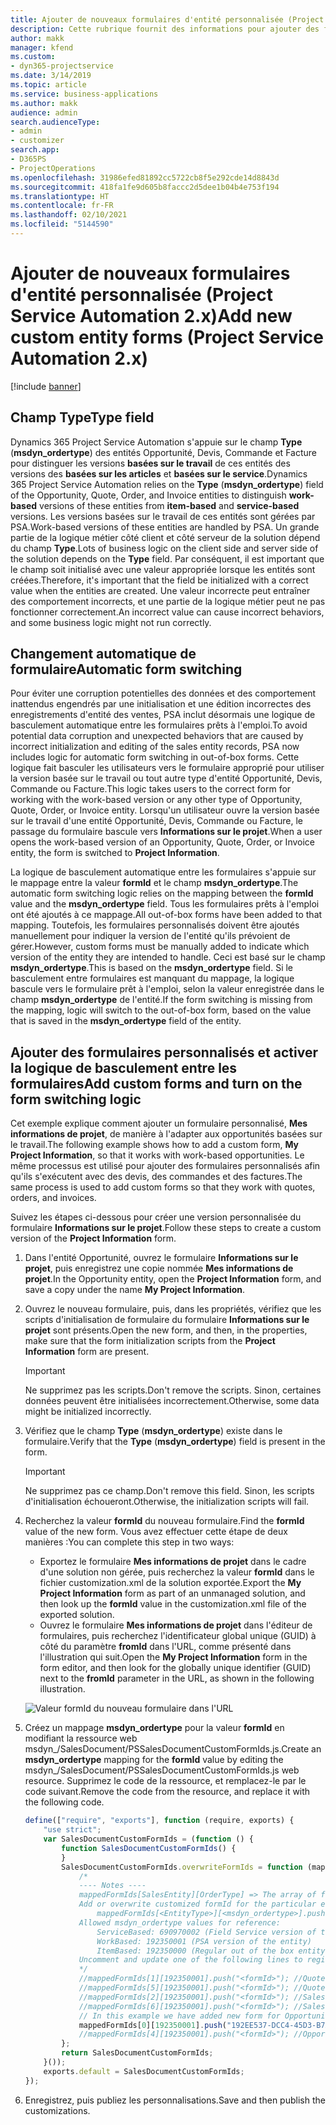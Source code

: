 ```yaml
---
title: Ajouter de nouveaux formulaires d'entité personnalisée (Project Service Automation 2.x)
description: Cette rubrique fournit des informations pour ajouter des formulaires d'entité personnalisée pour des opportunités, des devis, des commandes ou des factures dans Dynamics 365 Project Service Automation 2.x.
author: makk
manager: kfend
ms.custom:
- dyn365-projectservice
ms.date: 3/14/2019
ms.topic: article
ms.service: business-applications
ms.author: makk
audience: admin
search.audienceType:
- admin
- customizer
search.app:
- D365PS
- ProjectOperations
ms.openlocfilehash: 31986efed81892cc5722cb8f5e292cde14d8843d
ms.sourcegitcommit: 418fa1fe9d605b8faccc2d5dee1b04b4e753f194
ms.translationtype: HT
ms.contentlocale: fr-FR
ms.lasthandoff: 02/10/2021
ms.locfileid: "5144590"
---
```

# <a name="add-new-custom-entity-forms-project-service-automation-2x"></a><span data-ttu-id="ef07a-103">Ajouter de nouveaux formulaires d'entité personnalisée (Project Service Automation 2.x)</span><span class="sxs-lookup"><span data-stu-id="ef07a-103">Add new custom entity forms (Project Service Automation 2.x)</span></span>

[!include [banner](../../includes/psa-now-project-operations.md)]

## <a name="type-field"></a><span data-ttu-id="ef07a-104">Champ Type</span><span class="sxs-lookup"><span data-stu-id="ef07a-104">Type field</span></span> 

<span data-ttu-id="ef07a-105">Dynamics 365 Project Service Automation s'appuie sur le champ **Type** (**msdyn\_ordertype**) des entités Opportunité, Devis, Commande et Facture pour distinguer les versions **basées sur le travail** de ces entités des versions des **basées sur les articles** et **basées sur le service**.</span><span class="sxs-lookup"><span data-stu-id="ef07a-105">Dynamics 365 Project Service Automation relies on the **Type** (**msdyn\_ordertype**) field of the Opportunity, Quote, Order, and Invoice entities to distinguish **work-based** versions of these entities from **item-based** and **service-based** versions.</span></span> <span data-ttu-id="ef07a-106">Les versions basées sur le travail de ces entités sont gérées par PSA.</span><span class="sxs-lookup"><span data-stu-id="ef07a-106">Work-based versions of these entities are handled by PSA.</span></span> <span data-ttu-id="ef07a-107">Un grande partie de la logique métier côté client et côté serveur de la solution dépend du champ **Type**.</span><span class="sxs-lookup"><span data-stu-id="ef07a-107">Lots of business logic on the client side and server side of the solution depends on the **Type** field.</span></span> <span data-ttu-id="ef07a-108">Par conséquent, il est important que le champ soit initialisé avec une valeur appropriée lorsque les entités sont créées.</span><span class="sxs-lookup"><span data-stu-id="ef07a-108">Therefore, it's important that the field be initialized with a correct value when the entities are created.</span></span> <span data-ttu-id="ef07a-109">Une valeur incorrecte peut entraîner des comportement incorrects, et une partie de la logique métier peut ne pas fonctionner correctement.</span><span class="sxs-lookup"><span data-stu-id="ef07a-109">An incorrect value can cause incorrect behaviors, and some business logic might not run correctly.</span></span>

## <a name="automatic-form-switching"></a><span data-ttu-id="ef07a-110">Changement automatique de formulaire</span><span class="sxs-lookup"><span data-stu-id="ef07a-110">Automatic form switching</span></span>

<span data-ttu-id="ef07a-111">Pour éviter une corruption potentielles des données et des comportement inattendus engendrés par une initialisation et une édition incorrectes des enregistrements d'entité des ventes, PSA inclut désormais une logique de basculement automatique entre les formulaires prêts à l'emploi.</span><span class="sxs-lookup"><span data-stu-id="ef07a-111">To avoid potential data corruption and unexpected behaviors that are caused by incorrect initialization and editing of the sales entity records, PSA now includes logic for automatic form switching in out-of-box forms.</span></span> <span data-ttu-id="ef07a-112">Cette logique fait basculer les utilisateurs vers le formulaire approprié pour utiliser la version basée sur le travail ou tout autre type d'entité Opportunité, Devis, Commande ou Facture.</span><span class="sxs-lookup"><span data-stu-id="ef07a-112">This logic takes users to the correct form for working with the work-based version or any other type of Opportunity, Quote, Order, or Invoice entity.</span></span> <span data-ttu-id="ef07a-113">Lorsqu'un utilisateur ouvre la version basée sur le travail d'une entité Opportunité, Devis, Commande ou Facture, le passage du formulaire bascule vers **Informations sur le projet**.</span><span class="sxs-lookup"><span data-stu-id="ef07a-113">When a user opens the work-based version of an Opportunity, Quote, Order, or Invoice entity, the form is switched to **Project Information**.</span></span>

<span data-ttu-id="ef07a-114">La logique de basculement automatique entre les formulaires s'appuie sur le mappage entre la valeur **formId** et le champ **msdyn\_ordertype**.</span><span class="sxs-lookup"><span data-stu-id="ef07a-114">The automatic form switching logic relies on the mapping between the **formId** value and the **msdyn\_ordertype** field.</span></span> <span data-ttu-id="ef07a-115">Tous les formulaires prêts à l'emploi ont été ajoutés à ce mappage.</span><span class="sxs-lookup"><span data-stu-id="ef07a-115">All out-of-box forms have been added to that mapping.</span></span> <span data-ttu-id="ef07a-116">Toutefois, les formulaires personnalisés doivent être ajoutés manuellement pour indiquer la version de l'entité qu'ils prévoient de gérer.</span><span class="sxs-lookup"><span data-stu-id="ef07a-116">However, custom forms must be manually added to indicate which version of the entity they are intended to handle.</span></span> <span data-ttu-id="ef07a-117">Ceci est basé sur le champ **msdyn\_ordertype**.</span><span class="sxs-lookup"><span data-stu-id="ef07a-117">This is based on the **msdyn\_ordertype** field.</span></span> <span data-ttu-id="ef07a-118">Si le basculement entre formulaires est manquant du mappage, la logique bascule vers le formulaire prêt à l'emploi, selon la valeur enregistrée dans le champ **msdyn\_ordertype** de l'entité.</span><span class="sxs-lookup"><span data-stu-id="ef07a-118">If the form switching is missing from the mapping, logic will switch to the out-of-box form, based on the value that is saved in the **msdyn\_ordertype** field of the entity.</span></span>

## <a name="add-custom-forms-and-turn-on-the-form-switching-logic"></a><span data-ttu-id="ef07a-119">Ajouter des formulaires personnalisés et activer la logique de basculement entre les formulaires</span><span class="sxs-lookup"><span data-stu-id="ef07a-119">Add custom forms and turn on the form switching logic</span></span>

<span data-ttu-id="ef07a-120">Cet exemple explique comment ajouter un formulaire personnalisé, **Mes informations de projet**, de manière à l'adapter aux opportunités basées sur le travail.</span><span class="sxs-lookup"><span data-stu-id="ef07a-120">The following example shows how to add a custom form, **My Project Information**, so that it works with work-based opportunities.</span></span> <span data-ttu-id="ef07a-121">Le même processus est utilisé pour ajouter des formulaires personnalisés afin qu'ils s'exécutent avec des devis, des commandes et des factures.</span><span class="sxs-lookup"><span data-stu-id="ef07a-121">The same process is used to add custom forms so that they work with quotes, orders, and invoices.</span></span>

<span data-ttu-id="ef07a-122">Suivez les étapes ci-dessous pour créer une version personnalisée du formulaire **Informations sur le projet**.</span><span class="sxs-lookup"><span data-stu-id="ef07a-122">Follow these steps to create a custom version of the **Project Information** form.</span></span>

1. <span data-ttu-id="ef07a-123">Dans l'entité Opportunité, ouvrez le formulaire **Informations sur le projet**, puis enregistrez une copie nommée **Mes informations de projet**.</span><span class="sxs-lookup"><span data-stu-id="ef07a-123">In the Opportunity entity, open the **Project Information** form, and save a copy under the name **My Project Information**.</span></span>
2. <span data-ttu-id="ef07a-124">Ouvrez le nouveau formulaire, puis, dans les propriétés, vérifiez que les scripts d'initialisation de formulaire du formulaire **Informations sur le projet** sont présents.</span><span class="sxs-lookup"><span data-stu-id="ef07a-124">Open the new form, and then, in the properties, make sure that the form initialization scripts from the **Project Information** form are present.</span></span> 

    > [!IMPORTANT]
    > <span data-ttu-id="ef07a-125">Ne supprimez pas les scripts.</span><span class="sxs-lookup"><span data-stu-id="ef07a-125">Don't remove the scripts.</span></span> <span data-ttu-id="ef07a-126">Sinon, certaines données peuvent être initialisées incorrectement.</span><span class="sxs-lookup"><span data-stu-id="ef07a-126">Otherwise, some data might be initialized incorrectly.</span></span>

3. <span data-ttu-id="ef07a-127">Vérifiez que le champ **Type** (**msdyn\_ordertype**) existe dans le formulaire.</span><span class="sxs-lookup"><span data-stu-id="ef07a-127">Verify that the **Type** (**msdyn\_ordertype**) field is present in the form.</span></span> 

    > [!IMPORTANT]
    > <span data-ttu-id="ef07a-128">Ne supprimez pas ce champ.</span><span class="sxs-lookup"><span data-stu-id="ef07a-128">Don't remove this field.</span></span> <span data-ttu-id="ef07a-129">Sinon, les scripts d'initialisation échoueront.</span><span class="sxs-lookup"><span data-stu-id="ef07a-129">Otherwise, the initialization scripts will fail.</span></span>

4. <span data-ttu-id="ef07a-130">Recherchez la valeur **formId** du nouveau formulaire.</span><span class="sxs-lookup"><span data-stu-id="ef07a-130">Find the **formId** value of the new form.</span></span> <span data-ttu-id="ef07a-131">Vous avez effectuer cette étape de deux manières :</span><span class="sxs-lookup"><span data-stu-id="ef07a-131">You can complete this step in two ways:</span></span>

    - <span data-ttu-id="ef07a-132">Exportez le formulaire **Mes informations de projet** dans le cadre d'une solution non gérée, puis recherchez la valeur **formId** dans le fichier customization.xml de la solution exportée.</span><span class="sxs-lookup"><span data-stu-id="ef07a-132">Export the **My Project Information** form as part of an unmanaged solution, and then look up the **formId** value in the customization.xml file of the exported solution.</span></span>
    - <span data-ttu-id="ef07a-133">Ouvrez le formulaire **Mes informations de projet** dans l'éditeur de formulaires, puis recherchez l'identificateur global unique (GUID) à côté du paramètre **fromId** dans l'URL, comme présenté dans l'illustration qui suit.</span><span class="sxs-lookup"><span data-stu-id="ef07a-133">Open the **My Project Information** form in the form editor, and then look for the globally unique identifier (GUID) next to the **fromId** parameter in the URL, as shown in the following illustration.</span></span>

    ![Valeur formId du nouveau formulaire dans l'URL](media/how-to-add-custom-forms-in-v2.0.png)

5. <span data-ttu-id="ef07a-135">Créez un mappage **msdyn\_ordertype** pour la valeur **formId** en modifiant la ressource web msdyn\_/SalesDocument/PSSalesDocumentCustomFormIds.js.</span><span class="sxs-lookup"><span data-stu-id="ef07a-135">Create an **msdyn\_ordertype** mapping for the **formId** value by editing the msdyn\_/SalesDocument/PSSalesDocumentCustomFormIds.js web resource.</span></span> <span data-ttu-id="ef07a-136">Supprimez le code de la ressource, et remplacez-le par le code suivant.</span><span class="sxs-lookup"><span data-stu-id="ef07a-136">Remove the code from the resource, and replace it with the following code.</span></span>

    ```javascript
    define(["require", "exports"], function (require, exports) {
        "use strict";
        var SalesDocumentCustomFormIds = (function () {
            function SalesDocumentCustomFormIds() {
            }
            SalesDocumentCustomFormIds.overwriteFormIds = function (mappedFormIds) {
                /*
                ---- Notes ----
                mappedFormIds[SalesEntity][OrderType] => The array of forms IDs that support particular entity and order type
                Add or overwrite customized formId for the particular entity and order type by calling:
                    mappedFormIds[<EntityType>][<msdyn_ordertype>].push("<formId>");
                Allowed msdyn_ordertype values for reference:
                    ServiceBased: 690970002 (Field Service version of the entity)
                    WorkBased: 192350001 (PSA version of the entity)
                    ItemBased: 192350000 (Regular out of the box entity)
                Uncomment and update one of the following lines to register custom PSA form for required entity:
                */      
                //mappedFormIds[1][192350001].push("<formId>"); //Quote
                //mappedFormIds[5][192350001].push("<formId>"); //Quote Line
                //mappedFormIds[2][192350001].push("<formId>"); //Sales Order
                //mappedFormIds[6][192350001].push("<formId>"); //Sales Order Line
                // In this example we have added new form for Opportunity
                mappedFormIds[0][192350001].push("192EE537-DCC4-45D3-B7AF-EA694B9113D2"); //Opportunity
                //mappedFormIds[4][192350001].push("<formId>"); //Opportunity Line
            };
            return SalesDocumentCustomFormIds;
        }());
        exports.default = SalesDocumentCustomFormIds;
    });
    ```

6. <span data-ttu-id="ef07a-137">Enregistrez, puis publiez les personnalisations.</span><span class="sxs-lookup"><span data-stu-id="ef07a-137">Save and then publish the customizations.</span></span>
